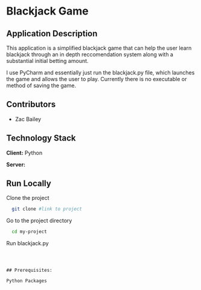 # Blackjack Game


## Application Description
This application is a simplified blackjack game that can help the user learn blackjack through an in depth reccomendation system along with a substantial initial betting amount. 



I use PyCharm and essentially just run the blackjack.py file, which launches the game and allows the user to play. Currently there is no executable or method of saving the game. 






## Contributors
- Zac Bailey

## Technology Stack

**Client:** Python

**Server:** 


## Run Locally

Clone the project

```bash
  git clone #link to project
```

Go to the project directory

```bash
  cd my-project
```

Run blackjack.py
```



## Prerequisites:

Python Packages
